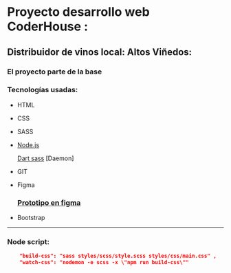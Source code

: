 # Proyecto desarrollo web CoderHouse :
## Distribuidor de vinos local: **Altos Viñedos**:

### El proyecto parte de la base 

### Tecnologías usadas:
- HTML 
- CSS
- SASS
- [Node.js](#Node-script)

    [Dart sass]()
    [Daemon]
- GIT
- Figma

    ### [Prototipo en figma](https://www.figma.com/proto/y2227lSiW5rSrlrZZna2Dm/Proyecto-vi%C3%B1edos-b-w?page-id=0%3A1&node-id=84%3A14&viewport=2660%2C1537%2C0.40237241983413696&scaling=min-zoom)
- Bootstrap

---



### Node script:

```json
    "build-css": "sass styles/scss/style.scss styles/css/main.css" ,
    "watch-css": "nodemon -e scss -x \"npm run build-css\""
```


